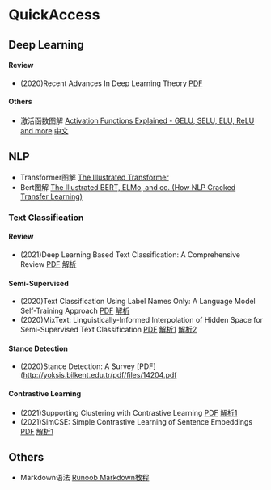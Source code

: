 # QuickAccess

## Deep Learning
#### Review
- (2020)Recent Advances In Deep Learning Theory [PDF](https://arxiv.org/pdf/2012.10931.pdf)

#### Others
- 激活函数图解 [Activation Functions Explained - GELU, SELU, ELU, ReLU and more](https://mlfromscratch.com/activation-functions-explained/) [中文](https://zhuanlan.zhihu.com/p/98863801)

## NLP
- Transformer图解 [The Illustrated Transformer](https://jalammar.github.io/illustrated-transformer/)
- Bert图解 [The Illustrated BERT, ELMo, and co. (How NLP Cracked Transfer Learning)](https://jalammar.github.io/illustrated-bert/)

### Text Classification
#### Review
- (2021)Deep Learning Based Text Classification: A Comprehensive Review [PDF](https://arxiv.org/pdf/2004.03705.pdf) [解析](https://mp.weixin.qq.com/s/P0p1mEPZXuqtcSRsU5WdIA)

#### Semi-Supervised
- (2020)Text Classification Using Label Names Only: A Language Model Self-Training Approach [PDF](https://arxiv.org/pdf/2010.07245.pdf) [解析](https://mp.weixin.qq.com/s/IKfcUvrJIfGaL0uxcxvg4g)
- (2020)MixText: Linguistically-Informed Interpolation of Hidden Space for Semi-Supervised Text Classification [PDF](https://arxiv.org/pdf/2004.12239.pdf) [解析1](https://mp.weixin.qq.com/s/j_1wgIUhhfJ4FcPRh5HhUw) [解析2](https://mp.weixin.qq.com/s/I0GSzKXwA2jcR-cfFAYnWg)

#### Stance Detection
- (2020)Stance Detection: A Survey [PDF](http://yoksis.bilkent.edu.tr/pdf/files/14204.pdf

#### Contrastive Learning
- (2021)Supporting Clustering with Contrastive Learning [PDF](https://arxiv.org/pdf/2103.12953.pdf) [解析1](https://mp.weixin.qq.com/s/BWK_tKR6If7Lww8SrRB5Ww)
- (2021)SimCSE: Simple Contrastive Learning of Sentence Embeddings [PDF](https://arxiv.org/pdf/2104.08821.pdf) [解析1](https://mp.weixin.qq.com/s/BpbI_S9lXofVFdu8qffIkg)

## Others
- Markdown语法 [Runoob Markdown教程](https://www.runoob.com/markdown/md-tutorial.html)
